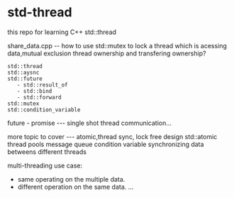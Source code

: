 # std-thread
this repo for learning C++ std::thread 

   share_data.cpp   -- how to use std::mutex to lock a thread which is acessing data,mutual exclusion
   thread ownership and transfering ownership?
   
    std::thread
    std::aysnc
    std::future
       - std::result_of
       - std::bind
       - std::forward
    std::mutex
    std::condition_variable
   future - promise --- single shot thread communication...

   more topic to cover --- atomic,thread sync, lock free design
    std::atomic
   thread pools
    message queue
   condition variable
   synchronizing data betweens different threads
   
multi-threading use case: 
   - same operating on the multiple data.
   - different operation on the same data.
...
